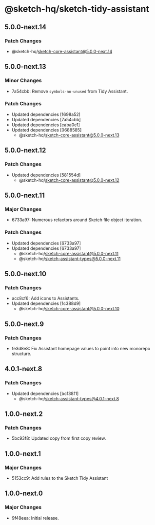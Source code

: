 # @sketch-hq/sketch-tidy-assistant

## 5.0.0-next.14

### Patch Changes

- @sketch-hq/sketch-core-assistant@5.0.0-next.14

## 5.0.0-next.13

### Minor Changes

- 7a54cbb: Remove `symbols-no-unused` from Tidy Assistant.

### Patch Changes

- Updated dependencies [1698a52]
- Updated dependencies [7a54cbb]
- Updated dependencies [caba0e1]
- Updated dependencies [0688585]
  - @sketch-hq/sketch-core-assistant@5.0.0-next.13

## 5.0.0-next.12

### Patch Changes

- Updated dependencies [581554d]
  - @sketch-hq/sketch-core-assistant@5.0.0-next.12

## 5.0.0-next.11

### Major Changes

- 6733a97: Numerous refactors around Sketch file object iteration.

### Patch Changes

- Updated dependencies [6733a97]
- Updated dependencies [6733a97]
  - @sketch-hq/sketch-core-assistant@5.0.0-next.11
  - @sketch-hq/sketch-assistant-types@5.0.0-next.11

## 5.0.0-next.10

### Patch Changes

- acc8cf6: Add icons to Assistants.
- Updated dependencies [1c388d9]
  - @sketch-hq/sketch-core-assistant@5.0.0-next.10

## 5.0.0-next.9

### Patch Changes

- fe3d8e8: Fix Assistant homepage values to point into new monorepo structure.

## 4.0.1-next.8

### Patch Changes

- Updated dependencies [bc13811]
  - @sketch-hq/sketch-assistant-types@4.0.1-next.8

## 1.0.0-next.2

### Patch Changes

- 5bc93f8: Updated copy from first copy review.

## 1.0.0-next.1

### Major Changes

- 5153cc9: Add rules to the Sketch Tidy Assistant

## 1.0.0-next.0

### Major Changes

- 9f48eea: Initial release.
